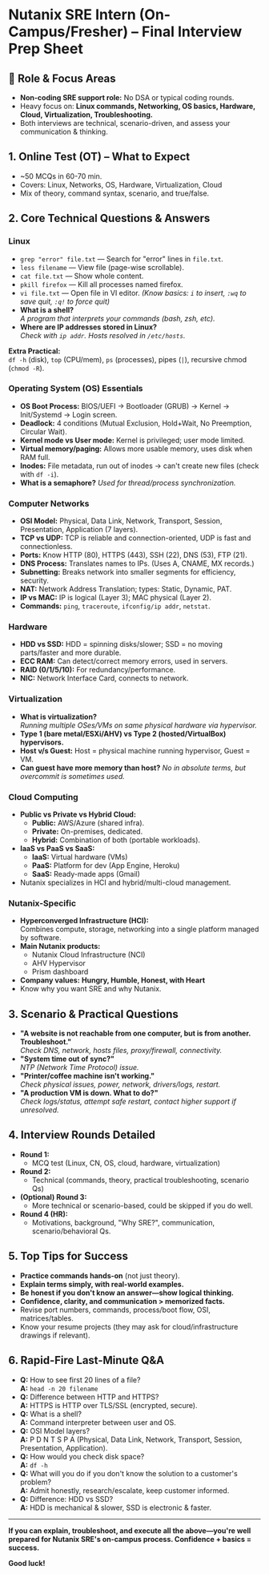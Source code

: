 # Nutanix SRE Intern (On-Campus/Fresher) – Final Interview Prep Sheet

## 🚦 Role & Focus Areas

- **Non-coding SRE support role:** No DSA or typical coding rounds.
- Heavy focus on: **Linux commands, Networking, OS basics, Hardware, Cloud, Virtualization, Troubleshooting.**
- Both interviews are technical, scenario-driven, and assess your communication & thinking.

## 1. Online Test (OT) – What to Expect

- ~50 MCQs in 60-70 min.
- Covers: Linux, Networks, OS, Hardware, Virtualization, Cloud
- Mix of theory, command syntax, scenario, and true/false.

## 2. Core Technical Questions & Answers

### **Linux**

- `grep "error" file.txt` — Search for "error" lines in `file.txt`.
- `less filename` — View file (page-wise scrollable).
- `cat file.txt` — Show whole content.
- `pkill firefox` — Kill all processes named firefox.
- `vi file.txt` — Open file in VI editor. *(Know basics: `i` to insert, `:wq` to save quit, `:q!` to force quit)*
- **What is a shell?**  
  *A program that interprets your commands (bash, zsh, etc).*
- **Where are IP addresses stored in Linux?**  
  *Check with `ip addr`. Hosts resolved in `/etc/hosts`.*

**Extra Practical:**  
`df -h` (disk), `top` (CPU/mem), `ps` (processes), pipes (`|`), recursive chmod (`chmod -R`).

### **Operating System (OS) Essentials**

- **OS Boot Process:** BIOS/UEFI → Bootloader (GRUB) → Kernel → Init/Systemd → Login screen.
- **Deadlock:** 4 conditions (Mutual Exclusion, Hold+Wait, No Preemption, Circular Wait).
- **Kernel mode vs User mode:** Kernel is privileged; user mode limited.
- **Virtual memory/paging:** Allows more usable memory, uses disk when RAM full.
- **Inodes:** File metadata, run out of inodes → can't create new files (check with `df -i`).
- **What is a semaphore?** *Used for thread/process synchronization.*

### **Computer Networks**

- **OSI Model:** Physical, Data Link, Network, Transport, Session, Presentation, Application (7 layers).
- **TCP vs UDP:** TCP is reliable and connection-oriented, UDP is fast and connectionless.
- **Ports:** Know HTTP (80), HTTPS (443), SSH (22), DNS (53), FTP (21).
- **DNS Process:** Translates names to IPs. (Uses A, CNAME, MX records.)
- **Subnetting:** Breaks network into smaller segments for efficiency, security.
- **NAT:** Network Address Translation; types: Static, Dynamic, PAT.
- **IP vs MAC:** IP is logical (Layer 3); MAC physical (Layer 2).
- **Commands:** `ping`, `traceroute`, `ifconfig/ip addr`, `netstat`.

### **Hardware**

- **HDD vs SSD:** HDD = spinning disks/slower; SSD = no moving parts/faster and more durable.
- **ECC RAM:** Can detect/correct memory errors, used in servers.
- **RAID (0/1/5/10):** For redundancy/performance.
- **NIC:** Network Interface Card, connects to network.

### **Virtualization**

- **What is virtualization?**  
  *Running multiple OSes/VMs on same physical hardware via hypervisor.*
- **Type 1 (bare metal/ESXi/AHV) vs Type 2 (hosted/VirtualBox) hypervisors.**
- **Host v/s Guest:** Host = physical machine running hypervisor, Guest = VM.
- **Can guest have more memory than host?** *No in absolute terms, but overcommit is sometimes used.*

### **Cloud Computing**

- **Public vs Private vs Hybrid Cloud:**  
  - **Public:** AWS/Azure (shared infra).  
  - **Private:** On-premises, dedicated.  
  - **Hybrid:** Combination of both (portable workloads).
- **IaaS vs PaaS vs SaaS:**  
  - **IaaS:** Virtual hardware (VMs)  
  - **PaaS:** Platform for dev (App Engine, Heroku)  
  - **SaaS:** Ready-made apps (Gmail)
- Nutanix specializes in HCI and hybrid/multi-cloud management.

### **Nutanix-Specific**

- **Hyperconverged Infrastructure (HCI):**  
  Combines compute, storage, networking into a single platform managed by software.
- **Main Nutanix products:**  
  - Nutanix Cloud Infrastructure (NCI)  
  - AHV Hypervisor  
  - Prism dashboard
- **Company values:** **Hungry, Humble, Honest, with Heart**
- Know why you want SRE and why Nutanix.

## 3. Scenario & Practical Questions

- **"A website is not reachable from one computer, but is from another. Troubleshoot."**  
  *Check DNS, network, hosts files, proxy/firewall, connectivity.*
- **"System time out of sync?"**  
  *NTP (Network Time Protocol) issue.*
- **"Printer/coffee machine isn't working."**  
  *Check physical issues, power, network, drivers/logs, restart.*
- **"A production VM is down. What to do?"**  
  *Check logs/status, attempt safe restart, contact higher support if unresolved.*

## 4. Interview Rounds Detailed

- **Round 1:**  
  - MCQ test (Linux, CN, OS, cloud, hardware, virtualization)
- **Round 2:**  
  - Technical (commands, theory, practical troubleshooting, scenario Qs)
- **(Optional) Round 3:**  
  - More technical or scenario-based, could be skipped if you do well.
- **Round 4 (HR):**  
  - Motivations, background, "Why SRE?", communication, scenario/behavioral Qs.

## 5. Top Tips for Success

- **Practice commands hands-on** (not just theory).
- **Explain terms simply, with real-world examples.**
- **Be honest if you don't know an answer—show logical thinking.**
- **Confidence, clarity, and communication > memorized facts.**
- Revise port numbers, commands, process/boot flow, OSI, matrices/tables.
- Know your resume projects (they may ask for cloud/infrastructure drawings if relevant).

## 6. Rapid-Fire Last-Minute Q&A

- **Q:** How to see first 20 lines of a file?  
  **A:** `head -n 20 filename`
- **Q:** Difference between HTTP and HTTPS?  
  **A:** HTTPS is HTTP over TLS/SSL (encrypted, secure).
- **Q:** What is a shell?  
  **A:** Command interpreter between user and OS.
- **Q:** OSI Model layers?  
  **A:** P D N T S P A (Physical, Data Link, Network, Transport, Session, Presentation, Application).
- **Q:** How would you check disk space?  
  **A:** `df -h`
- **Q:** What will you do if you don't know the solution to a customer's problem?  
  **A:** Admit honestly, research/escalate, keep customer informed.
- **Q:** Difference: HDD vs SSD?  
  **A:** HDD is mechanical & slower, SSD is electronic & faster.

---

**If you can explain, troubleshoot, and execute all the above—you're well prepared for Nutanix SRE's on-campus process. Confidence + basics = success.**

**Good luck!**
